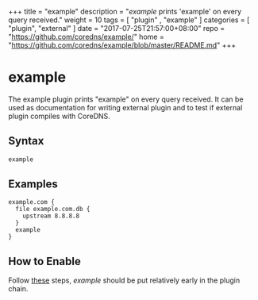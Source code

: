 +++
title = "example"
description = "*example* prints 'example' on every query received."
weight = 10
tags = [  "plugin" , "example" ]
categories = [ "plugin", "external" ]
date = "2017-07-25T21:57:00+08:00"
repo = "https://github.com/coredns/example/"
home = "https://github.com/coredns/example/blob/master/README.md"
+++

# example

The example plugin prints "example" on every query received. It can be used as documentation for
writing external plugin and to test if external plugin compiles with CoreDNS.

## Syntax

~~~ txt
example
~~~

## Examples

```
example.com {
  file example.com.db {
    upstream 8.8.8.8
  }
  example
}
```

## How to Enable

Follow [these](/2017/07/25/compile-time-enabling-or-disabling-plugin/) steps,
*example* should be put relatively early in the plugin chain.
